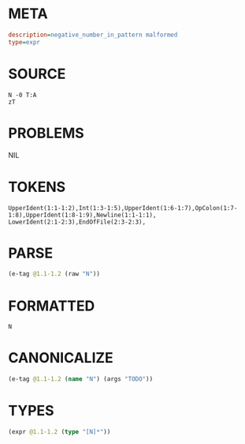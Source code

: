 # META
~~~ini
description=negative_number_in_pattern malformed
type=expr
~~~
# SOURCE
~~~roc
N -0 T:A
zT
~~~
# PROBLEMS
NIL
# TOKENS
~~~zig
UpperIdent(1:1-1:2),Int(1:3-1:5),UpperIdent(1:6-1:7),OpColon(1:7-1:8),UpperIdent(1:8-1:9),Newline(1:1-1:1),
LowerIdent(2:1-2:3),EndOfFile(2:3-2:3),
~~~
# PARSE
~~~clojure
(e-tag @1.1-1.2 (raw "N"))
~~~
# FORMATTED
~~~roc
N
~~~
# CANONICALIZE
~~~clojure
(e-tag @1.1-1.2 (name "N") (args "TODO"))
~~~
# TYPES
~~~clojure
(expr @1.1-1.2 (type "[N]*"))
~~~
